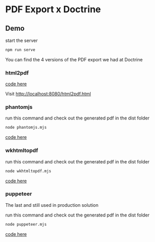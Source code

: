 # PDF Export x Doctrine

## Demo

start the server

```sh
npm run serve
``````

You can find the 4 versions of the PDF export we had at Doctrine

### html2pdf
[code here](static/html2pdf.html)

Visit [http://localhost:8080/html2pdf.html](http://localhost:8080/html2pdf.html)

### phantomjs

run this command and check out the generated pdf in the dist folder

```sh
node phantomjs.mjs
```
[code here](phantomjs.mjs)

### wkhtmltopdf

run this command and check out the generated pdf in the dist folder

```sh
node wkhtmltopdf.mjs
```

[code here](wkhtmltopdf.mjs)
### puppeteer
The last and still used in production solution

run this command and check out the generated pdf in the dist folder

```sh
node puppeteer.mjs
```

[code here](puppeteer.mjs)

